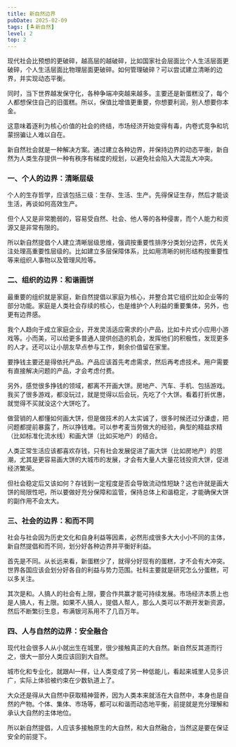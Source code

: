 ```yaml
---
title: 新自然边界
pubDate: 2025-02-09
tags: [🏝新自然]
level: 2
top: 2
---
```


现代社会比预想的更破碎，越高层的越破碎，比如国家社会层面比个人生活层面更破碎，个人生活层面比物理层面更破碎。如何管理破碎？可以尝试建立清晰的边界，并实现动态平衡。

同时，当下世界越发保守化，各种争端冲突越来越多。主要还是新蛋糕没了，每个人都想保住自己的旧蛋糕。所以，保值比增值更重要，你想要利润，别人想要你本金。

这意味着逐利为核心价值的社会的终结，市场经济开始变得有毒，内卷式竞争和坑蒙拐骗让人难以自在。

新自然社会就是一种解决方案。通过建立各种边界，并保持边界的动态平衡，新自然为人类生存提供一种有秩序有梯度的规划，以避免社会陷入大混乱大冲突。

### 一、个人的边界：清晰层级

个人的生存哲学，应该包括三级：生存、生活、生产。先得保证生存，然后才能谈生活，再谈如何高效生产。

但个人又是非常脆弱的，容易受自然、社会、他人等的各种侵害，而个人能力和资源又是非常有限的。

所以新自然提倡个人建立清晰层级思维，强调按重要性排序分类划分边界，优先关注处理高重要性层级的。比如建立多层保障体系，比如用清晰的树形结构按重要性等来组织人事物以及管理风险等。

### 二、组织的边界：和谐画饼

最重要的组织就是家庭，新自然提倡以家庭为核心，并整合其它组织比如企业等的部分功能。家庭是人类社会存续的核心，也是维护个人利益的重要集体，另外，也更有边界感。

我个人趋向于成立家庭企业，开发灵活适应需求的小产品，比如卡片式小应用小游戏等。小而美，可以给更多普通人提供创造的机会，发挥他们的积极性，发现更多的人才。还可以让小朋友早点参与工作，剩余价值留在家里。

要挣钱主要还是得依托产品。产品应该首先考虑需求，然后再考虑技术。用户需要有直接解决问题的产品，才会考虑付费。

另外，感觉很多挣钱的领域，都离不开画大饼。房地产、汽车、手机、包括游戏。我买了很多游戏，都没玩过，就是觉得以后会玩，先吃了个大饼。看着打折优惠，就觉得不买就没这个大饼吃了。

做营销的人都懂如何画大饼，但是做技术的人太实诚了，很多时候还过分谦虚，把问题都提前暴露了，所以挣钱难。可以参考麦当劳做大的经验，典型的精益求精（比如标准化流水线）和画大饼（比如买地产）的结合。

人类正常生活应该都喜欢存钱，只有社会发展促进了画大饼（比如房地产）的思潮，尤其是更容易画大饼的大城市的发展，才会有大量人大量花钱投资大饼，促进经济繁荣。

但社会稳定后又该如何？存钱到一定程度是否会导致流动性短缺？这也许就是画大饼的局限性吧，所以要做好充分保障和监管，保持总体上和谐稳定，才能确保大饼的副作用不会太大。

### 三、社会的边界：和而不同

社会与社会因为历史文化和自身利益等因素，必然形成很多大大小小不同的主体，新自然提倡和而不同，划分好各种边界并平衡好利益。

首先是不同。从长远来看，新蛋糕少了，就得分好现有的蛋糕，才不会有大冲突。世界各国应该会划分好各自的利益与势力范围。社科主要就是研究怎么分蛋糕，可以多关注。

其次是和。人搞人的社会有上限，要合作共赢才能可持续发展。市场经济本质上也是人搞人，有上限。如果不人搞人，提倡人帮人，那么人类可以不断开发新资源，然后不断繁衍生息，布满银河系用不了几百万年。

### 四、人与自然的边界：安全融合

现代社会很多人从小就出生在城里，很少接触真正的大自然。新自然反其道而行之，很大一部分人类应该回到大自然。

城市化和专业化，就跟AI一样，让人类变成了另一种低能儿，看起来城里人见多识广，实际上体验被约束在少数轨道上了。

大众还是得从大自然中获取精神营养，因为人类本来就活在大自然中，本身也是自然的产物。个体、集体、市场等，都可以和谐而动态地平衡，前提就是充分理解和承认大自然的主体地位。

所以新自然提倡，人应该多接触原生的大自然，和大自然融合，当然这是要在保证安全的前提下。
